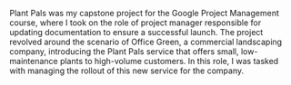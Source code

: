 Plant Pals was my capstone project for the Google Project Management course, where I took on the role of project manager responsible for updating documentation to ensure a successful launch. The project revolved around the scenario of Office Green, a commercial landscaping company, introducing the Plant Pals service that offers small, low-maintenance plants to high-volume customers. In this role, I was tasked with managing the rollout of this new service for the company.
